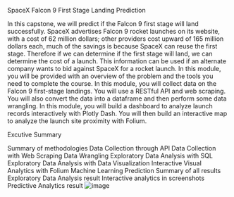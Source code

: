 SpaceX Falcon 9 First Stage Landing Prediction

In this capstone, we will predict if the Falcon 9 first stage will land successfully. SpaceX advertises Falcon 9 rocket launches on its website, with a cost of 62 million dollars; other providers cost upward of 165 million dollars each, much of the savings is because SpaceX can reuse the first stage. Therefore if we can determine if the first stage will land, we can determine the cost of a launch. This information can be used if an alternate company wants to bid against SpaceX for a rocket launch. In this module, you will be provided with an overview of the problem and the tools you need to complete the course.
In this module, you will collect data on the Falcon 9 first-stage landings. You will use a RESTful API  and web scraping. You will also convert the data into a dataframe and then perform some data wrangling.
In this module, you will build a dashboard to analyze launch records interactively with Plotly Dash. You will then build an interactive map to analyze the launch site proximity with Folium.

Excutive Summary

Summary of methodologies
Data Collection through API
Data Collection with Web Scraping
Data Wrangling
Exploratory Data Analysis with SQL
Exploratory Data Analysis with Data Visualization
Interactive Visual Analytics with Folium
Machine Learning Prediction
Summary of all results
Exploratory Data Analysis result
Interactive analytics in screenshots
Predictive Analytics result
![image](https://user-images.githubusercontent.com/106742545/231672341-70ad404a-696f-4167-bd26-8f5af1ad2b75.png)
